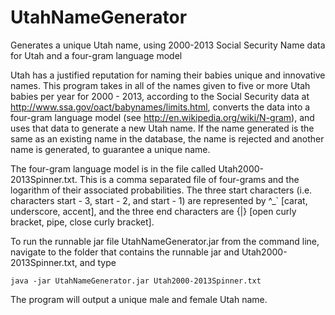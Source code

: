 # UtahNameGenerator
Generates a unique Utah name, using 2000-2013 Social Security Name data for Utah and a four-gram language model

Utah has a justified reputation for naming their babies unique and innovative names. 
This program takes in all of the names given to five or more Utah babies per year for
2000 - 2013, according to the Social Security data at http://www.ssa.gov/oact/babynames/limits.html,
converts the data into a four-gram language model (see http://en.wikipedia.org/wiki/N-gram), and 
uses that data to generate a new Utah name. If the name generated is the same as an existing name 
in the database, the name is rejected and another name is generated, to guarantee a unique name.

The four-gram language model is in the file called Utah2000-2013Spinner.txt. This is a comma separated file
of four-grams and the logarithm of their associated probabilities. The three start characters (i.e.  characters
start - 3, start - 2, and start - 1) are represented by ^_` [carat, underscore, accent], and the three 
end characters are {|} [open curly bracket, pipe, close curly bracket].

To run the runnable jar file UtahNameGenerator.jar from the command line, navigate to the folder that 
contains the runnable jar and Utah2000-2013Spinner.txt, and type

    java -jar UtahNameGenerator.jar Utah2000-2013Spinner.txt

The program will output a unique male and female Utah name.

